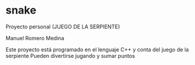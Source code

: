 # snake

Proyecto personal (JUEGO DE LA SERPIENTE)

Manuel Romero Medina


Este proyecto está programado en el lenguaje C++ y conta del juego de la serpiente
Pueden divertirse jugando y sumar puntos